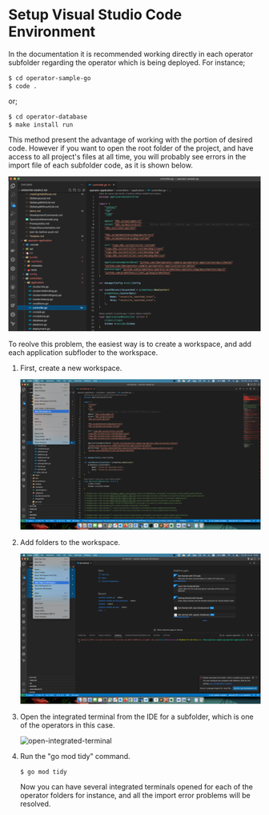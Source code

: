 # Setup Visual Studio Code Environment

In the documentation it is recommended working directly in each operator subfolder regarding the operator which is being deployed. For instance;

```shell
$ cd operator-sample-go
$ code .
```

or;

```shell
$ cd operator-database
$ make install run
```

This method present the advantage of working with the portion of desired code. However if you want to open the root folder of the project, and have access to all project's files at all time, you will probably see errors in the import file of each subfolder code, as it is shown below.

![go_import_errors](./images/go_import_errors.png)

To reolve this problem, the easiest way is to create a workspace, and add each application subfloder to the workspace.

1. First, create a new workspace.

   ![buildworkspace](./images/buildworkspace.png)

2. Add folders to the workspace.

   ![addfoldertoworkspace](./images/addfoldertoworkspace.png)

3. Open the integrated terminal from the IDE for a subfolder, which is one of the operators in this case.

   ![open-integrated-terminal](/Users/alainairom/Devs/operator-sample-go-documentation/documentation/images/open-integrated-terminal.png)

4. Run the "go mod tidy" command.

   ```shell
   $ go mod tidy
   ```

   Now you can have several integrated terminals opened for each of the operator folders for instance, and all the import error problems will be resolved.